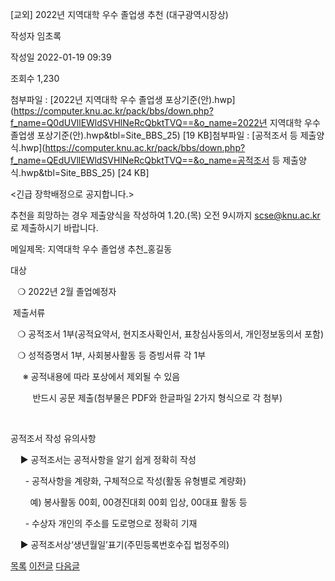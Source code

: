 
[교외] 2022년 지역대학 우수 졸업생 추천 (대구광역시장상)





작성자
임초록


작성일
2022-01-19 09:39


조회수
1,230


첨부파일 : [2022년 지역대학 우수 졸업생 포상기준(안).hwp](https://computer.knu.ac.kr/pack/bbs/down.php?f_name=Q0dUVllEWldSVHlNeRcQbktTVQ==&o_name=2022년 지역대학 우수 졸업생 포상기준(안).hwp&tbl=Site_BBS_25) [19 KB]첨부파일 : [공적조서 등 제출양식.hwp](https://computer.knu.ac.kr/pack/bbs/down.php?f_name=QEdUVllEWldSVHlNeRcQbktTVQ==&o_name=공적조서 등 제출양식.hwp&tbl=Site_BBS_25) [24 KB]


﻿﻿﻿<긴급 장학배정으로 공지합니다.>

  


﻿추천을 희망하는 경우 제출양식을 작성하여 1.20.(목) 오전 9시까지 scse@knu.ac.kr 로 제출하시기 바랍니다.

  


메일제목: 지역대학 우수 졸업생 추천\_홍길동

  


대상

   ❍ 2022년 2월 졸업예정자 

  


 제출서류

   ❍ 공적조서 1부(공적요약서, 현지조사확인서, 표창심사동의서, 개인정보동의서 포함)

   ❍ 성적증명서 1부, 사회봉사활동 등 증빙서류 각 1부

     ※ 공적내용에 따라 포상에서 제외될 수 있음 

         반드시 공문 제출(첨부물은 PDF와 한글파일 2가지 형식으로 각 첨부)

 

공적조서 작성 유의사항

    ▶ 공적조서는 공적사항을 알기 쉽게 정확히 작성

      - 공적사항을 계량화, 구체적으로 작성(활동 유형별로 계량화)

        예) 봉사활동 00회, 00경진대회 00회 입상, 00대표 활동 등

      - 수상자 개인의 주소를 도로명으로 정확히 기재

    ▶ 공적조서상‘생년월일’표기(주민등록번호수집 법정주의)  

  
  


  








[목록](https://computer.knu.ac.kr/06_sub/02_sub.html?key=&keyfield=&category=&page=1&bbs_code=Site_BBS_25)
[이전글](https://computer.knu.ac.kr/06_sub/02_sub.html?bbs_cmd=view&page=1&key=&keyfield=&category=&no=3681&bbs_code=Site_BBS_25)
[다음글](https://computer.knu.ac.kr/06_sub/02_sub.html?bbs_cmd=view&page=1&key=&keyfield=&category=&no=3683&bbs_code=Site_BBS_25)

















 